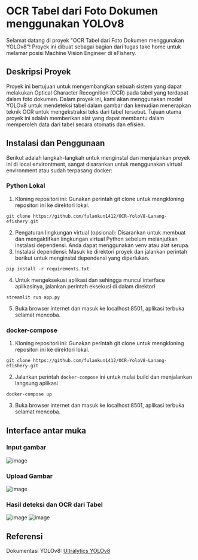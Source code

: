 # OCR Tabel dari Foto Dokumen menggunakan YOLOv8
Selamat datang di proyek "OCR Tabel dari Foto Dokumen menggunakan YOLOv8"! Proyek ini dibuat sebagai bagian dari tugas take home untuk melamar posisi Machine Vision Engineer di eFishery.

## Deskripsi Proyek
Proyek ini bertujuan untuk mengembangkan sebuah sistem yang dapat melakukan Optical Character Recognition (OCR) pada tabel yang terdapat dalam foto dokumen. Dalam proyek ini, kami akan menggunakan model YOLOv8 untuk mendeteksi tabel dalam gambar dan kemudian menerapkan teknik OCR untuk mengekstraksi teks dari tabel tersebut. Tujuan utama proyek ini adalah memberikan alat yang dapat membantu dalam memperoleh data dari tabel secara otomatis dan efisien.

## Instalasi dan Penggunaan
Berikut adalah langkah-langkah untuk menginstal dan menjalankan proyek ini di local environtment, sangat disarankan untuk menggunakan virtual environment atau sudah terpasang docker:
### Python Lokal
1. Kloning repositori ini: Gunakan perintah git clone untuk mengkloning repositori ini ke direktori lokal.
```
git clone https://github.com/fulankun1412/OCR-YoloV8-Lanang-efishery.git
```
2. Pengaturan lingkungan virtual (opsional): Disarankan untuk membuat dan mengaktifkan lingkungan virtual Python sebelum melanjutkan instalasi dependensi. Anda dapat menggunakan venv atau alat serupa.
3. Instalasi dependensi: Masuk ke direktori proyek dan jalankan perintah berikut untuk menginstal dependensi yang diperlukan.
```
pip install -r requirements.txt
```
4. Untuk mengeksekusi aplikasi dan sehingga muncul interface aplikasinya, jalankan perintah eksekusi di dalam direktori
```
streamlit run app.py
```
5. Buka browser internet dan masuk ke localhost:8501, aplikasi terbuka selamat mencoba.

### docker-compose
1. Kloning repositori ini: Gunakan perintah git clone untuk mengkloning repositori ini ke direktori lokal.
```
git clone https://github.com/fulankun1412/OCR-YoloV8-Lanang-efishery.git
```
2. Jalankan perintah `docker-compose` ini untuk mulai build dan menjalankan langsung aplikasi
```
docker-compose up
```
3. Buka browser internet dan masuk ke localhost:8501, aplikasi terbuka selamat mencoba.

## Interface antar muka
### Input gambar
![image](https://github.com/fulankun1412/OCR-YoloV8-Lanang-efishery/assets/16248869/17e652aa-0310-45ea-b2fe-2a383882d397)

### Upload Gambar
![image](https://github.com/fulankun1412/OCR-YoloV8-Lanang-efishery/assets/16248869/c4cb990a-cb47-4e40-858d-48494d37e7ef)

### Hasil deteksi dan OCR dari Tabel
![image](https://github.com/fulankun1412/OCR-YoloV8-Lanang-efishery/assets/16248869/50446e57-c1fd-4ba3-8fd2-dad60971d1b8)
![image](https://github.com/fulankun1412/OCR-YoloV8-Lanang-efishery/assets/16248869/2bab2489-291e-4e11-955e-845e12e8f62a)

## Referensi 
Dokumentasi YOLOv8: [Ultralytics YOLOv8](https://docs.ultralytics.com/modes/)
